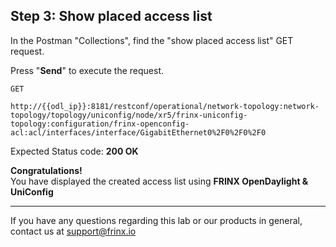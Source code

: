 ## Step 3: Show placed access list

In the Postman "Collections", find the "show placed access list" GET request.


Press "**Send**" to execute the request.

```
GET

http://{{odl_ip}}:8181/restconf/operational/network-topology:network-topology/topology/uniconfig/node/xr5/frinx-uniconfig-topology:configuration/frinx-openconfig-acl:acl/interfaces/interface/GigabitEthernet0%2F0%2F0%2F0
```

Expected Status code: **200 OK**

**Congratulations!** <br>
You have displayed the created access list using **FRINX OpenDaylight & UniConfig**

---
If you have any questions regarding this lab or our products in general, contact us at [support@frinx.io](mailto:support@frinx.io)